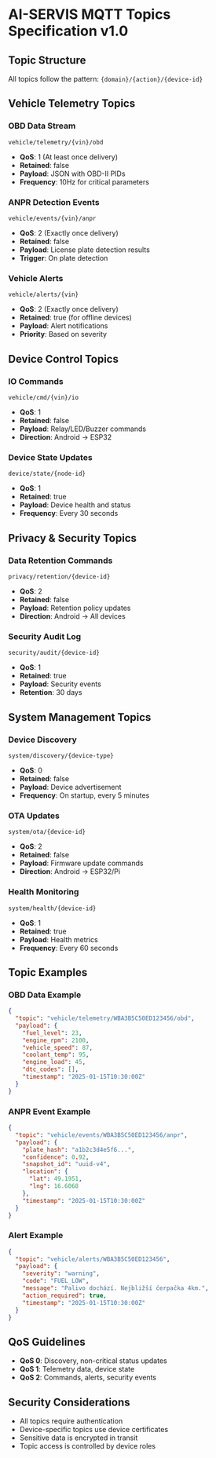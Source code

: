 # AI-SERVIS MQTT Topics Specification v1.0

## Topic Structure
All topics follow the pattern: `{domain}/{action}/{device-id}`

## Vehicle Telemetry Topics

### OBD Data Stream
```
vehicle/telemetry/{vin}/obd
```
- **QoS**: 1 (At least once delivery)
- **Retained**: false
- **Payload**: JSON with OBD-II PIDs
- **Frequency**: 10Hz for critical parameters

### ANPR Detection Events
```
vehicle/events/{vin}/anpr
```
- **QoS**: 2 (Exactly once delivery)
- **Retained**: false
- **Payload**: License plate detection results
- **Trigger**: On plate detection

### Vehicle Alerts
```
vehicle/alerts/{vin}
```
- **QoS**: 2 (Exactly once delivery)
- **Retained**: true (for offline devices)
- **Payload**: Alert notifications
- **Priority**: Based on severity

## Device Control Topics

### IO Commands
```
vehicle/cmd/{vin}/io
```
- **QoS**: 1
- **Retained**: false
- **Payload**: Relay/LED/Buzzer commands
- **Direction**: Android → ESP32

### Device State Updates
```
device/state/{node-id}
```
- **QoS**: 1
- **Retained**: true
- **Payload**: Device health and status
- **Frequency**: Every 30 seconds

## Privacy & Security Topics

### Data Retention Commands
```
privacy/retention/{device-id}
```
- **QoS**: 2
- **Retained**: false
- **Payload**: Retention policy updates
- **Direction**: Android → All devices

### Security Audit Log
```
security/audit/{device-id}
```
- **QoS**: 1
- **Retained**: true
- **Payload**: Security events
- **Retention**: 30 days

## System Management Topics

### Device Discovery
```
system/discovery/{device-type}
```
- **QoS**: 0
- **Retained**: false
- **Payload**: Device advertisement
- **Frequency**: On startup, every 5 minutes

### OTA Updates
```
system/ota/{device-id}
```
- **QoS**: 2
- **Retained**: false
- **Payload**: Firmware update commands
- **Direction**: Android → ESP32/Pi

### Health Monitoring
```
system/health/{device-id}
```
- **QoS**: 1
- **Retained**: true
- **Payload**: Health metrics
- **Frequency**: Every 60 seconds

## Topic Examples

### OBD Data Example
```json
{
  "topic": "vehicle/telemetry/WBA3B5C50ED123456/obd",
  "payload": {
    "fuel_level": 23,
    "engine_rpm": 2100,
    "vehicle_speed": 87,
    "coolant_temp": 95,
    "engine_load": 45,
    "dtc_codes": [],
    "timestamp": "2025-01-15T10:30:00Z"
  }
}
```

### ANPR Event Example
```json
{
  "topic": "vehicle/events/WBA3B5C50ED123456/anpr",
  "payload": {
    "plate_hash": "a1b2c3d4e5f6...",
    "confidence": 0.92,
    "snapshot_id": "uuid-v4",
    "location": {
      "lat": 49.1951,
      "lng": 16.6068
    },
    "timestamp": "2025-01-15T10:30:00Z"
  }
}
```

### Alert Example
```json
{
  "topic": "vehicle/alerts/WBA3B5C50ED123456",
  "payload": {
    "severity": "warning",
    "code": "FUEL_LOW",
    "message": "Palivo dochází. Nejbližší čerpačka 4km.",
    "action_required": true,
    "timestamp": "2025-01-15T10:30:00Z"
  }
}
```

## QoS Guidelines
- **QoS 0**: Discovery, non-critical status updates
- **QoS 1**: Telemetry data, device state
- **QoS 2**: Commands, alerts, security events

## Security Considerations
- All topics require authentication
- Device-specific topics use device certificates
- Sensitive data is encrypted in transit
- Topic access is controlled by device roles


